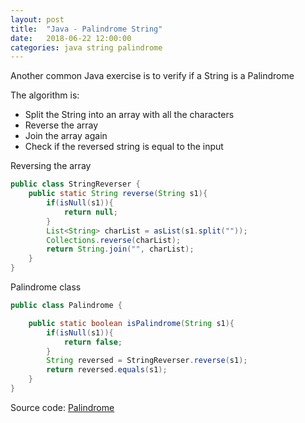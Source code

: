 ```yaml
---
layout: post
title:  "Java - Palindrome String"
date:   2018-06-22 12:00:00
categories: java string palindrome
---
```


Another common Java exercise is to verify if a String is a Palindrome

The algorithm is:

- Split the String into an array with all the characters
- Reverse the array
- Join the array again
- Check if the reversed string is equal to the input


Reversing the array

```java
public class StringReverser {
    public static String reverse(String s1){
        if(isNull(s1)){
            return null;
        }
        List<String> charList = asList(s1.split(""));
        Collections.reverse(charList);
        return String.join("", charList);
    }
}
```

Palindrome class
```java
public class Palindrome {

    public static boolean isPalindrome(String s1){
        if(isNull(s1)){
            return false;
        }
        String reversed = StringReverser.reverse(s1);
        return reversed.equals(s1);
    }
}

```



Source code: [Palindrome](https://github.com/mussatto/JavaExercises/blob/master/src/main/java/mussatto/com/strings/Palindrome.java)